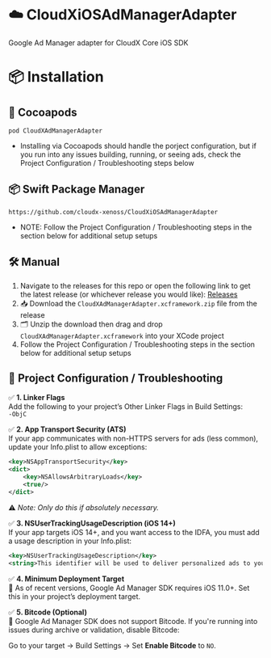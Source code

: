# ☁️ CloudXiOSAdManagerAdapter  
Google Ad Manager adapter for CloudX Core iOS SDK

# 📦 Installation

## 🍫 Cocoapods  
`pod CloudXAdManagerAdapter`
- Installing via Cocoapods should handle the porject configuration, but if you run into any issues building, running, or seeing ads, check the Project Configuration / Troubleshooting steps below

## 📦 Swift Package Manager  
`https://github.com/cloudx-xenoss/CloudXiOSAdManagerAdapter`
- NOTE: Follow the Project Configuration / Troubleshooting steps in the section below for additional setup setups

## 🛠️ Manual  
1. Navigate to the releases for this repo or open the following link to get the latest release (or whichever release you would like): [Releases](https://github.com/cloudx-xenoss/CloudXiOSAdManagerAdapter/releases)  
2. 📥 Download the `CloudXAdManagerAdapter.xcframework.zip` file from the release  
3. 🗂️ Unzip the download then drag and drop `CloudXAdManagerAdapter.xcframework` into your XCode project
4. Follow the Project Configuration / Troubleshooting steps in the section below for additional setup setups

## 🧰 Project Configuration / Troubleshooting

✅ **1. Linker Flags**  
Add the following to your project’s Other Linker Flags in Build Settings:  
`-ObjC`

✅ **2. App Transport Security (ATS)**  
If your app communicates with non-HTTPS servers for ads (less common), update your Info.plist to allow exceptions:  
```xml
<key>NSAppTransportSecurity</key>
<dict>
    <key>NSAllowsArbitraryLoads</key>
    <true/>
</dict>
```
⚠️ *Note: Only do this if absolutely necessary.*

✅ **3. NSUserTrackingUsageDescription (iOS 14+)**  
If your app targets iOS 14+, and you want access to the IDFA, you must add a usage description in your Info.plist:
```xml
<key>NSUserTrackingUsageDescription</key>
<string>This identifier will be used to deliver personalized ads to you.</string>
```

✅ **4. Minimum Deployment Target**  
📱 As of recent versions, Google Ad Manager SDK requires iOS 11.0+. Set this in your project’s deployment target.

✅ **5. Bitcode (Optional)**  
🚫 Google Ad Manager SDK does not support Bitcode. If you're running into issues during archive or validation, disable Bitcode:  

Go to your target → Build Settings → Set **Enable Bitcode** to `NO`.
